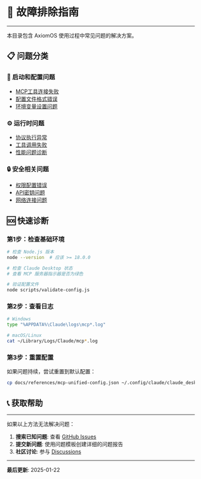 # 🔧 故障排除指南

---

本目录包含 AxiomOS 使用过程中常见问题的解决方案。

## 📋 问题分类

### 🚀 启动和配置问题
- [MCP工具连接失败](mcp-connection-issues.md)
- [配置文件格式错误](config-format-errors.md)
- [环境变量设置问题](environment-variables.md)

### ⚙️ 运行时问题
- [协议执行异常](protocol-execution-errors.md)
- [工具调用失败](tool-invocation-failures.md)
- [性能问题诊断](performance-issues.md)

### 🔒 安全相关问题
- [权限配置错误](permission-errors.md)
- [API密钥问题](api-key-issues.md)
- [网络连接问题](network-connectivity.md)

## 🆘 快速诊断

### 第1步：检查基础环境
```bash
# 检查 Node.js 版本
node --version  # 应该 >= 18.0.0

# 检查 Claude Desktop 状态
# 查看 MCP 服务器指示器是否为绿色

# 验证配置文件
node scripts/validate-config.js
```

### 第2步：查看日志
```bash
# Windows
type "%APPDATA%\Claude\logs\mcp*.log"

# macOS/Linux
cat ~/Library/Logs/Claude/mcp*.log
```

### 第3步：重置配置
如果问题持续，尝试重置到默认配置：
```bash
cp docs/references/mcp-unified-config.json ~/.config/claude/claude_desktop_config.json
```

## 📞 获取帮助

---

如果以上方法无法解决问题：

1. **搜索已知问题**: 查看 [GitHub Issues](https://github.com/IIXINGCHEN/prompt/issues)
2. **提交新问题**: 使用问题模板创建详细的问题报告
3. **社区讨论**: 参与 [Discussions](https://github.com/IIXINGCHEN/prompt/discussions)

---

**最后更新**: 2025-01-22